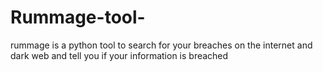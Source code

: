 # Rummage-tool-
rummage is a python tool to search for your breaches on the internet and dark web  and tell you if your information is breached

